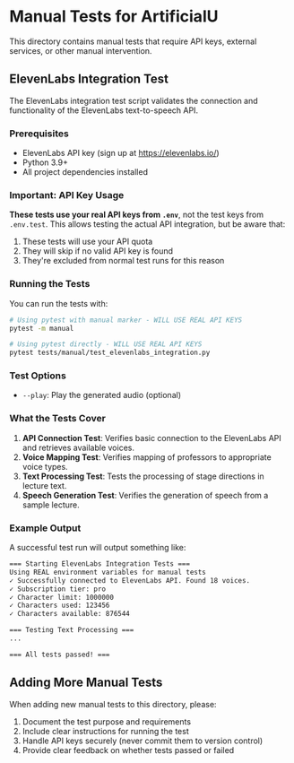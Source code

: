 # Manual Tests for ArtificialU

This directory contains manual tests that require API keys, external services, or other manual intervention.

## ElevenLabs Integration Test

The ElevenLabs integration test script validates the connection and functionality of the ElevenLabs text-to-speech API.

### Prerequisites

- ElevenLabs API key (sign up at <https://elevenlabs.io/>)
- Python 3.9+
- All project dependencies installed

### Important: API Key Usage

**These tests use your real API keys from `.env`**, not the test keys from `.env.test`. This allows testing the actual API integration, but be aware that:

1. These tests will use your API quota
2. They will skip if no valid API key is found
3. They're excluded from normal test runs for this reason

### Running the Tests

You can run the tests with:

```bash
# Using pytest with manual marker - WILL USE REAL API KEYS
pytest -m manual

# Using pytest directly - WILL USE REAL API KEYS
pytest tests/manual/test_elevenlabs_integration.py
```

### Test Options

- `--play`: Play the generated audio (optional)

### What the Tests Cover

1. **API Connection Test**: Verifies basic connection to the ElevenLabs API and retrieves available voices.
2. **Voice Mapping Test**: Verifies mapping of professors to appropriate voice types.
3. **Text Processing Test**: Tests the processing of stage directions in lecture text.
4. **Speech Generation Test**: Verifies the generation of speech from a sample lecture.

### Example Output

A successful test run will output something like:

```txt
=== Starting ElevenLabs Integration Tests ===
Using REAL environment variables for manual tests
✓ Successfully connected to ElevenLabs API. Found 18 voices.
✓ Subscription tier: pro
✓ Character limit: 1000000
✓ Characters used: 123456
✓ Characters available: 876544

=== Testing Text Processing ===
...

=== All tests passed! ===
```

## Adding More Manual Tests

When adding new manual tests to this directory, please:

1. Document the test purpose and requirements
2. Include clear instructions for running the test
3. Handle API keys securely (never commit them to version control)
4. Provide clear feedback on whether tests passed or failed
